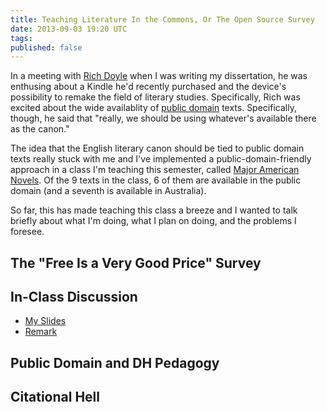 ```yaml
---
title: Teaching Literature In the Commons, Or The Open Source Survey
date: 2013-09-03 19:20 UTC
tags:
published: false
---
```


In a meeting with [Rich Doyle](http://mobiused.wordpress.com/) when I was writing my dissertation, he was enthusing about a Kindle he'd recently purchased and the device's possibility to remake the field of literary studies. Specifically, Rich was excited about the wide availablity of [public domain](http://en.wikipedia.org/wiki/Public_domain) texts. Specifically, though, he said that "really, we should be using whatever's available there as the canon."

The idea that the English literary canon should be tied to public domain texts really stuck with me and I've implemented a public-domain-friendly approach in a class I'm teaching this semester, called [Major American Novels](http://andrew.pilsch.com/courses/eng337fall2013/). Of the 9 texts in the class, 6 of them are available in the public domain (and a seventh is available in Australia).

So far, this has made teaching this class a breeze and I wanted to talk briefly about what I'm doing, what I plan on doing, and the problems I foresee.

## The "Free Is a Very Good Price" Survey

## In-Class Discussion

* [My Slides](http://oncomouse.github.io/slides/eng337)
* [Remark](http://remarkjs.com/)

## Public Domain and DH Pedagogy

## Citational Hell